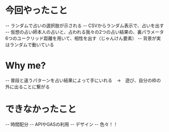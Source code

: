 # 今回やったこと
-- ランダムで占いの選択肢が示される
-- CSVからランダム表示で、占いを出す
-- 仮想の占い師本人の占いと、占われる我々の2つの占い結果の、裏パラメータ6つのユークリッド距離を用いて、相性を出す（じゃんけん要素）
-- 背景が実はランダムで動いている

# Why me?
-- 普段と違うパターンを占い結果によって手にいれる　→　遊び、自分の枠の外に出ることに繋がる

# できなかったこと
-- 時間配分
-- APIやGASの利用
-- デザイン
-- 色々！！
